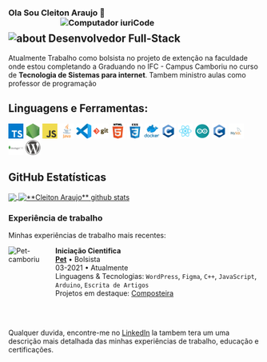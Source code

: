 <!---
Pquar/Pquar is a ✨ special ✨ repository because its `README.md` (this file) appears on your GitHub profile.
You can click the Preview link to take a look at your changes.
--->
### Ola Sou Cleiton Araujo 👋<img src="https://raw.githubusercontent.com/MicaelliMedeiros/micaellimedeiros/master/image/computer-illustration.png" min-width="400px" max-width="400px" width="400px" align="right" alt="Computador iuriCode">

## <img width="45" alt="about" src="https://raw.github.com/elizarov/elizarov/master/about.png"> Desenvolvedor Full-Stack
<p align="left"> 
  Atualmente Trabalho como bolsista no projeto de extenção na faculdade onde estou completando a Graduando  no IFC - Campus Camboriu no curso de <strong>Tecnologia de Sistemas para internet</strong>. Tambem ministro aulas como professor de programação<br>
</p> 






## **Linguagens e Ferramentas:**  

<code><img height="30" src="https://raw.githubusercontent.com/github/explore/80688e429a7d4ef2fca1e82350fe8e3517d3494d/topics/typescript/typescript.png"></code>
<code><img height="30" src="https://raw.githubusercontent.com/github/explore/80688e429a7d4ef2fca1e82350fe8e3517d3494d/topics/nodejs/nodejs.png"></code>
<code><img height="30" src="https://raw.githubusercontent.com/github/explore/80688e429a7d4ef2fca1e82350fe8e3517d3494d/topics/javascript/javascript.png"></code>
<code><img height="30" src="https://raw.githubusercontent.com/github/explore/80688e429a7d4ef2fca1e82350fe8e3517d3494d/topics/java/java.png"></code>
<code><img height="30" src="https://raw.githubusercontent.com/github/explore/80688e429a7d4ef2fca1e82350fe8e3517d3494d/topics/visual-studio-code/visual-studio-code.png"></code>
<code><img height="30" src="https://raw.githubusercontent.com/github/explore/80688e429a7d4ef2fca1e82350fe8e3517d3494d/topics/git/git.png"></code>
<code><img height="30" src="https://raw.githubusercontent.com/github/explore/80688e429a7d4ef2fca1e82350fe8e3517d3494d/topics/html/html.png"></code>
<code><img height="30" src="https://raw.githubusercontent.com/github/explore/80688e429a7d4ef2fca1e82350fe8e3517d3494d/topics/css/css.png"></code>
<code><img height="30" src="https://raw.githubusercontent.com/github/explore/80688e429a7d4ef2fca1e82350fe8e3517d3494d/topics/docker/docker.png"></code>
<code><img height="30" src="https://raw.githubusercontent.com/github/explore/80688e429a7d4ef2fca1e82350fe8e3517d3494d/topics/c/c.png"></code>
<code><img height="30" src="https://raw.githubusercontent.com/github/explore/80688e429a7d4ef2fca1e82350fe8e3517d3494d/topics/react/react.png"></code>
<code><img height="30" src="https://raw.githubusercontent.com/github/explore/80688e429a7d4ef2fca1e82350fe8e3517d3494d/topics/arduino/arduino.png"></code>
<code><img height="30" src="https://raw.githubusercontent.com/github/explore/80688e429a7d4ef2fca1e82350fe8e3517d3494d/topics/c/c.png"></code>
<code><img height="30" src="https://raw.githubusercontent.com/github/explore/80688e429a7d4ef2fca1e82350fe8e3517d3494d/topics/mysql/mysql.png"></code>
<code><img height="30" src="https://raw.githubusercontent.com/github/explore/80688e429a7d4ef2fca1e82350fe8e3517d3494d/topics/mongodb/mongodb.png"></code>
<code><img height="30" src="https://raw.githubusercontent.com/github/explore/80688e429a7d4ef2fca1e82350fe8e3517d3494d/topics/wordpress/wordpress.png"></code>

## **GitHub Estatísticas**

<a href="https://github.com/pquar">
  <img align="center" src="https://github-readme-stats.vercel.app/api/top-langs/?username=pquar&theme=dracula&hide_langs_below=1" />
</a>

<a href="https://github.com/pquar">
 <img align="center" src="https://github-readme-stats.vercel.app/api?username=pquar&show_icons=true&theme=dracula&line_height=27" alt="**Cleiton Araujo** github stats"/>
</a>

### Experiência de trabalho
Minhas experiências de trabalho mais recentes:

[<img align="left" height="94px" width="94px" alt="Pet-camboriu" src="https://www.pet.ifc-camboriu.edu.br/wp-content/uploads/2018/10/Logo-PET.png"/>](https://www.pet.ifc-camboriu.edu.br/)

**Iniciação Cientifica** \
[**Pet**](https://www.pet.ifc-camboriu.edu.br/) • Bolsista \
03-2021 • Atualmente\
Linguagens & Tecnologias: `WordPress`, `Figma`, `C++`, `JavaScript`, `Arduino`, `Escrita de Artigos`\
Projetos em destaque: [Composteira](https://github.com/Pquar/Composteira)
<br/>

<br/>
<br/>

Qualquer duvida, encontre-me no [LinkedIn](https://www.linkedin.com/in/cleiton-araujo-moura/) la tambem tera um uma descrição mais detalhada das minhas experiências de trabalho, educação e certificações.

<!---
[website]: https://www.github.com/pquar
<br>

#### Rede Sociais!
🏡 [website-EmBreve][website] **|** 
👔 [Linkedin](https://www.linkedin.com/in/cleiton-araujo-moura/)
--->
